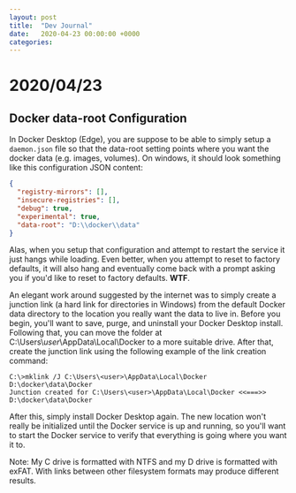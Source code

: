 ```yaml
---
layout: post
title:  "Dev Journal"
date:   2020-04-23 00:00:00 +0000
categories:
---
```


# 2020/04/23

## Docker data-root Configuration

In Docker Desktop (Edge), you are suppose to be able to simply setup a `daemon.json` file so that the data-root setting points where you want the docker data (e.g. images, volumes). On windows, it should look something like this configuration JSON content:

```json
{
  "registry-mirrors": [],
  "insecure-registries": [],
  "debug": true,
  "experimental": true,
  "data-root": "D:\\docker\\data"
}
```

Alas, when you setup that configuration and attempt to restart the service it just hangs while loading. Even better, when you attempt to reset to factory defaults, it will also hang and eventually come back with a prompt asking you if you'd like to reset to factory defaults. **WTF**. 

An elegant work around suggested by the internet was to simply create a junction link (a hard link for directories in Windows) from the default Docker data directory to the location you really want the data to live in.  Before you begin, you'll want to save, purge, and uninstall your Docker Desktop install. Following that, you can move the folder at C:\Users\\*user*\AppData\Local\Docker to a more suitable drive. After that, create the junction link using the following example of the link creation command:

```
C:\>mklink /J C:\Users\<user>\AppData\Local\Docker D:\docker\data\Docker
Junction created for C:\Users\<user>\AppData\Local\Docker <<===>> D:\docker\data\Docker
```

After this, simply install Docker Desktop again. The new location won't really be initialized until the Docker service is up and running, so you'll want to start the Docker service to verify that everything is going where you want it to.

Note: My C drive is formatted with NTFS and my D drive is formatted with exFAT. With links between other filesystem formats may produce different results.